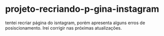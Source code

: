 # projeto-recriando-p-gina-instagram

tentei recriar página do isntagram, porém apresenta alguns erros de posiscionamento. Irei corrigir nas próximas atualizações.
